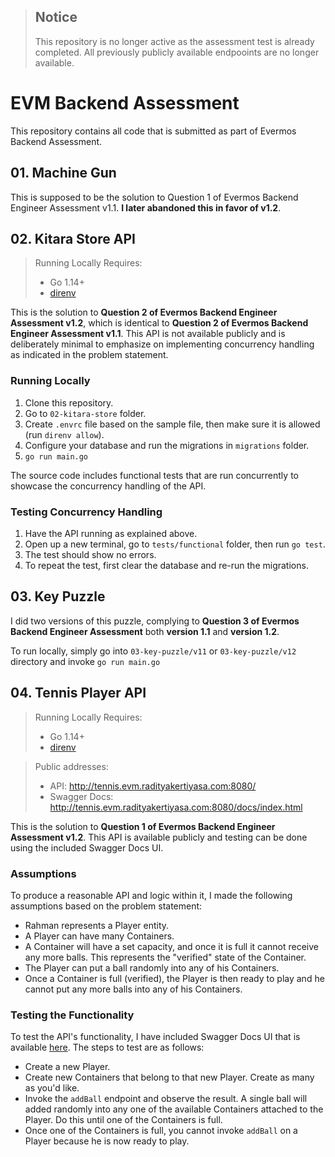 > ## Notice
> This repository is no longer active as the assessment test is already
> completed. All previously publicly available endpooints are no longer
> available.

# EVM Backend Assessment

This repository contains all code that is submitted as part of Evermos Backend
Assessment.

## 01. Machine Gun

This is supposed to be the solution to Question 1 of Evermos Backend Engineer
Assessment v1.1. **I later abandoned this in favor of v1.2**.

## 02. Kitara Store API

> Running Locally Requires:
> * Go 1.14+
> * [direnv](https://direnv.net/)

This is the solution to **Question 2 of Evermos Backend Engineer Assessment
v1.2**, which is identical to **Question 2 of Evermos Backend Engineer
Assessment v1.1**. This API is not available publicly and is deliberately
minimal to emphasize on implementing concurrency handling as indicated in the
problem statement.

### Running Locally

1. Clone this repository.
2. Go to `02-kitara-store` folder.
3. Create `.envrc` file based on the sample file, then make sure it is allowed
   (run `direnv allow`).
4. Configure your database and run the migrations in `migrations` folder.
3. `go run main.go`

The source code includes functional tests that are run concurrently to showcase
the concurrency handling of the API.

### Testing Concurrency Handling

1. Have the API running as explained above.
2. Open up a new terminal, go to `tests/functional` folder, then run `go test`.
3. The test should show no errors.
4. To repeat the test, first clear the database and re-run the migrations.

## 03. Key Puzzle

I did two versions of this puzzle, complying to **Question 3 of Evermos Backend
Engineer Assessment** both **version 1.1** and **version 1.2**.

To run locally, simply go into `03-key-puzzle/v11` or `03-key-puzzle/v12`
directory and invoke `go run main.go`

## 04. Tennis Player API

> Running Locally Requires:
> * Go 1.14+
> * [direnv](https://direnv.net/)

> Public addresses:
> * API: http://tennis.evm.radityakertiyasa.com:8080/
> * Swagger Docs: http://tennis.evm.radityakertiyasa.com:8080/docs/index.html

This is the solution to **Question 1 of Evermos Backend Engineer Assessment
v1.2**. This API is available publicly and testing can be done using the
included Swagger Docs UI.

### Assumptions

To produce a reasonable API and logic within it, I made the following
assumptions based on the problem statement:

* Rahman represents a Player entity.
* A Player can have many Containers.
* A Container will have a set capacity, and once it is full it cannot receive
  any more balls. This represents the "verified" state of the Container.
* The Player can put a ball randomly into any of his Containers.
* Once a Container is full (verified), the Player is then ready to play and he
  cannot put any more balls into any of his Containers.

### Testing the Functionality

To test the API's functionality, I have included Swagger Docs UI that is
available [here](http://tennis.evm.radityakertiyasa.com:8080/docs/index.html).
The steps to test are as follows:

* Create a new Player.
* Create new Containers that belong to that new Player. Create as many as you'd
  like.
* Invoke the `addBall` endpoint and observe the result. A single ball will
  added randomly into any one of the available Containers attached to the
  Player. Do this until one of the Containers is full.
* Once one of the Containers is full, you cannot invoke `addBall` on a Player
  because he is now ready to play.

